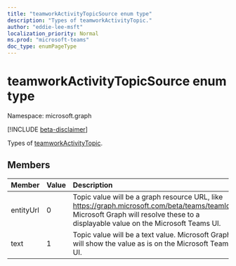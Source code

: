 ```yaml
---
title: "teamworkActivityTopicSource enum type"
description: "Types of teamworkActivityTopic."
author: "eddie-lee-msft"
localization_priority: Normal
ms.prod: "microsoft-teams"
doc_type: enumPageType
---
```


# teamworkActivityTopicSource enum type

Namespace: microsoft.graph

[!INCLUDE [beta-disclaimer](../../includes/beta-disclaimer.md)]

Types of [teamworkActivityTopic](teamworkActivityTopic.md).

## Members

| Member | Value| Description |
|:---------------|:--------|:----------|
|entityUrl|0|Topic value will be a graph resource URL, like https://graph.microsoft.com/beta/teams/teamId. Microsoft Graph will resolve these to a displayable value on the Microsoft Teams UI.|
|text|1|Topic value will be a text value. Microsoft Graph will show the value as is on the Microsoft Teams UI.|



